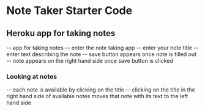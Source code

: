 # Note Taker Starter Code
## Heroku app for taking notes
-- app for taking notes
-- enter the note taking app
-- enter your note title
-- enter text describing the note
-- save button appears once note is filled out
-- note appears on the right hand side once save button is clicked
### Looking at notes
-- each note is available by clicking on the title
-- clicking on the title in the right hand side of available notes moves that note with its text to the left hand side

